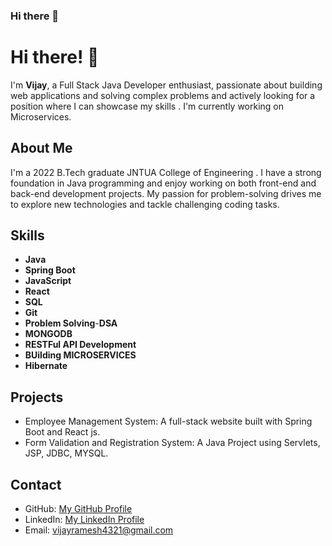 ### Hi there 👋

<!--
**Vijay348-Github/Vijay348-Github** is a ✨ _special_ ✨ repository because its `README.md` (this file) appears on your GitHub profile.

Here are some ideas to get you started:

- 🔭 I’m currently working on ...
- 🌱 I’m currently learning ...
- 👯 I’m looking to collaborate on ...
- 🤔 I’m looking for help with ...
- 💬 Ask me about ...
- 📫 How to reach me: ...
- 😄 Pronouns: ...
- ⚡ Fun fact: ...
-->

# Hi there! 👋

I'm **Vijay**, a Full Stack Java Developer enthusiast, passionate about building web applications and solving complex problems and actively looking for a position where I can showcase my skills .
I'm currently working on Microservices.

## About Me

I'm a 2022 B.Tech graduate JNTUA College of Engineering . I have a strong foundation in Java programming and enjoy working on both front-end and back-end development projects. My passion 
for problem-solving drives me to explore new technologies and tackle challenging coding tasks.

## Skills

- **Java**
- **Spring Boot**
- **JavaScript**
- **React**
- **SQL**
- **Git**
- **Problem Solving**-**DSA**
- **MONGODB**
- **RESTFul API Development**
- **BUilding MICROSERVICES**
- **Hibernate**

## Projects

- Employee Management System: A full-stack website built with Spring Boot and React js.
- Form Validation and Registration System: A Java Project using Servlets, JSP, JDBC, MYSQL.

## Contact

- GitHub: [My GitHub Profile](https://github.com/Vijay348-Github)
- LinkedIn: [My LinkedIn Profile](http://www.linkedin.com/in/kishtammagari-vijaya-kumar-67b7a7179)
- Email: vijayramesh4321@gmail.com
